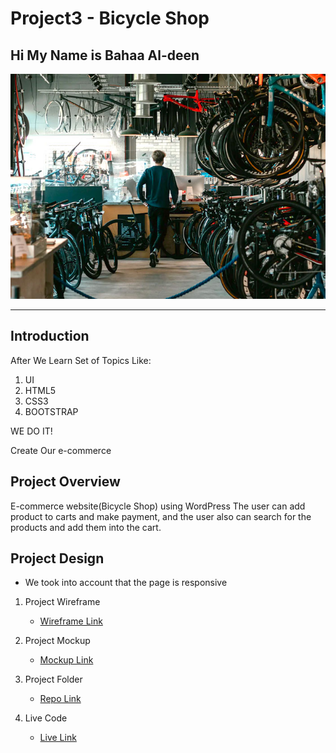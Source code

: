 # Project3 - Bicycle Shop
## Hi My Name is **Bahaa Al-deen**
![Markdown Logo](wp-project\wp-content\uploads\2021\04\2004-2.jpg)


***
## Introduction
After We Learn Set of Topics Like:

1. UI
1. HTML5
1. CSS3
1. BOOTSTRAP

WE DO IT!

Create Our e-commerce

## Project Overview

E-commerce website(Bicycle Shop) using WordPress The user can add product to carts and make payment,  and the user also can search for the products and add them into the cart.

## Project Design

* We took into account that the page is responsive

1. Project Wireframe
   * [Wireframe Link](https://github.com/bahaa12edeen/Project1/blob/main/mockup/wirframe-%231.pdf)

1. Project Mockup
   * [Mockup Link](https://miro.com/app/board/uXjVOGBBW6g=/?invite_link_id=223803694188)

1. Project Folder
   * [Repo Link](https://github.com/bahaa12edeen/Project1.git)

1. Live Code
   * [Live Link](https://bahaa12edeen.github.io/Project1/)